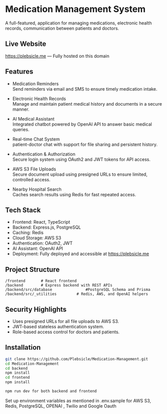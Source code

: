# Medication Management System

A full-featured, application for managing medications, electronic health records, communication between patients and doctors.

## Live Website

https://plebsicle.me — Fully hosted on this domain

## Features

- Medication Reminders  
  Send reminders via email and SMS to ensure timely medication intake.

- Electronic Health Records  
  Manage and maintain patient medical history and documents in a secure manner.

- AI Medical Assistant  
  Integrated chatbot powered by OpenAI API to answer basic medical queries.

- Real-time Chat System  
  patient-doctor chat with support for file sharing and persistent history.

- Authentication & Authorization  
  Secure login system using OAuth2 and JWT tokens for API access.

- AWS S3 File Uploads  
  Secure document upload using presigned URLs to ensure limited, controlled access.

- Nearby Hospital Search  
  Caches search results using Redis for fast repeated access.

## Tech Stack

- Frontend: React, TypeScript  
- Backend: Express.js, PostgreSQL
- Caching: Redis  
- Cloud Storage: AWS S3  
- Authentication: OAuth2, JWT  
- AI Assistant: OpenAI API  
- Deployment: Fully deployed and accessible at https://plebsicle.me

## Project Structure

```
/frontend       # React frontend
/backend        # Express backend with REST APIs
/backend/src/database               #PostgreSQL Schema and Prisma
/backend/src/_utilities         # Redis, AWS, and OpenAI helpers
```

## Security Highlights

- Uses presigned URLs for all file uploads to AWS S3.
- JWT-based stateless authentication system.
- Role-based access control for doctors and patients.


## Installation

```bash
git clone https://github.com/Plebsicle/Medication-Management.git
cd Medication-Management
cd backend
npm install
cd frontend
npm install

npm run dev for both backend and frontend
```

Set up environment variables as mentioned in .env.sample for AWS S3, Redis, PostgreSQL, OPENAI , Twilio and Google Oauth
